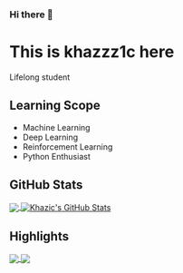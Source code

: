 ### Hi there 👋

# This is khazzz1c here
Lifelong student

## Learning Scope
- Machine Learning
- Deep Learning
- Reinforcement Learning
- Python Enthusiast

## GitHub Stats
<a href="https://github.com/khazic/khazic">
  <img align="center" src="https://github-readme-stats.vercel.app/api/top-langs/?username=khazic&title_color=ffffff&text_color=c9cacc&icon_color=2bbc8a&bg_color=1d1f21&langs_count=3" />
</a>


<a href="https://github.com/khazic/khazic">
  <img align="center" src="https://github-readme-stats.vercel.app/api?username=khazic&show_icons=true&line_height=27&count_private=true&title_color=ffffff&text_color=c9cacc&icon_color=2bbc8a&bg_color=1d1f21" alt="Khazic's GitHub Stats" />
</a>


## Highlights
<a href="https://github.com/Rid7/Table-OCR">
  <img align="center" src="https://github-readme-stats.vercel.app/api/pin/?username=Rid7&repo=Table-OCR&title_color=ffffff&text_color=c9cacc&icon_color=2bbc8a&bg_color=1d1f21" />
</a>

<a href="https://github.com/Rid7/mml">
  <img align="center" src="https://github-readme-stats.vercel.app/api/pin/?username=Rid7&repo=mml&title_color=ffffff&text_color=c9cacc&icon_color=2bbc8a&bg_color=1d1f21" />
</a>
